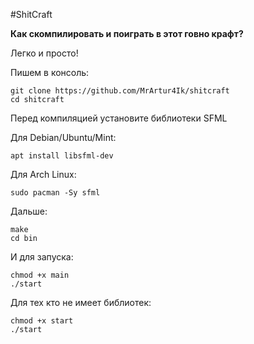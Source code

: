 #ShitCraft

**Как скомпилировать и поиграть в этот говно крафт?**

Легко и просто!

Пишем в консоль:

    git clone https://github.com/MrArtur4Ik/shitcraft
    cd shitcraft
Перед компиляцией установите библиотеки SFML

Для Debian/Ubuntu/Mint:

    apt install libsfml-dev
Для Arch Linux:

    sudo pacman -Sy sfml

Дальше:

    make
    cd bin
И для запуска:

    chmod +x main
    ./start

Для тех кто не имеет библиотек:

    chmod +x start
    ./start

